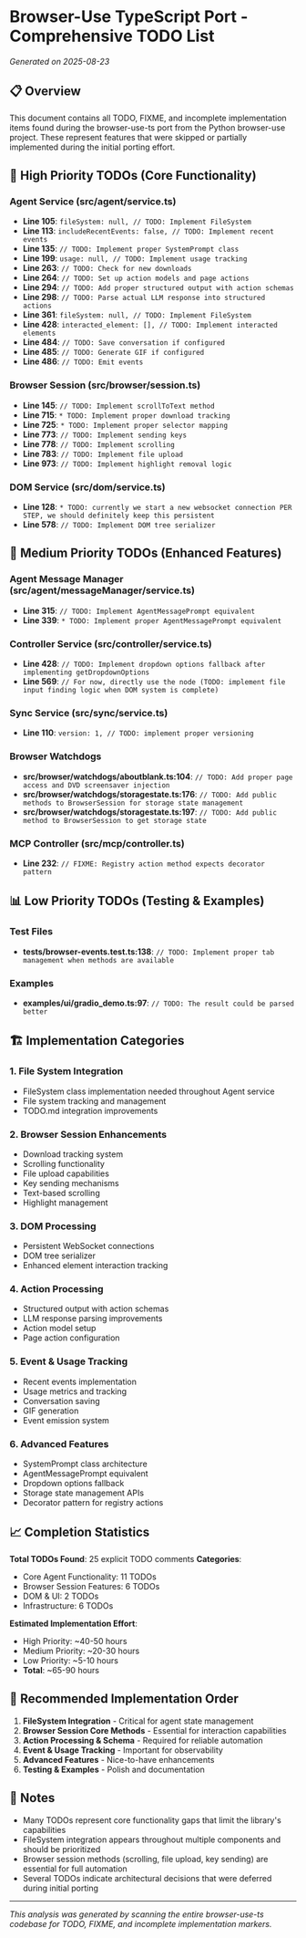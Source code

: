 # Browser-Use TypeScript Port - Comprehensive TODO List
*Generated on 2025-08-23*

## 📋 Overview
This document contains all TODO, FIXME, and incomplete implementation items found during the browser-use-ts port from the Python browser-use project. These represent features that were skipped or partially implemented during the initial porting effort.

## 🎯 High Priority TODOs (Core Functionality)

### Agent Service (src/agent/service.ts)
- **Line 105**: `fileSystem: null, // TODO: Implement FileSystem` 
- **Line 113**: `includeRecentEvents: false, // TODO: Implement recent events`
- **Line 135**: `// TODO: Implement proper SystemPrompt class`
- **Line 199**: `usage: null, // TODO: Implement usage tracking`
- **Line 263**: `// TODO: Check for new downloads`
- **Line 264**: `// TODO: Set up action models and page actions`
- **Line 294**: `// TODO: Add proper structured output with action schemas`
- **Line 298**: `// TODO: Parse actual LLM response into structured actions`
- **Line 361**: `fileSystem: null, // TODO: Implement FileSystem`
- **Line 428**: `interacted_element: [], // TODO: Implement interacted elements`
- **Line 484**: `// TODO: Save conversation if configured`
- **Line 485**: `// TODO: Generate GIF if configured`
- **Line 486**: `// TODO: Emit events`

### Browser Session (src/browser/session.ts)
- **Line 145**: `// TODO: Implement scrollToText method`
- **Line 715**: `* TODO: Implement proper download tracking`
- **Line 725**: `* TODO: Implement proper selector mapping`
- **Line 773**: `// TODO: Implement sending keys`
- **Line 778**: `// TODO: Implement scrolling`
- **Line 783**: `// TODO: Implement file upload`
- **Line 973**: `// TODO: Implement highlight removal logic`

### DOM Service (src/dom/service.ts)
- **Line 128**: `* TODO: currently we start a new websocket connection PER STEP, we should definitely keep this persistent`
- **Line 578**: `// TODO: Implement DOM tree serializer`

## 🔧 Medium Priority TODOs (Enhanced Features)

### Agent Message Manager (src/agent/messageManager/service.ts)
- **Line 315**: `// TODO: Implement AgentMessagePrompt equivalent`
- **Line 339**: `* TODO: Implement proper AgentMessagePrompt equivalent`

### Controller Service (src/controller/service.ts)  
- **Line 428**: `// TODO: Implement dropdown options fallback after implementing getDropdownOptions`
- **Line 569**: `// For now, directly use the node (TODO: implement file input finding logic when DOM system is complete)`

### Sync Service (src/sync/service.ts)
- **Line 110**: `version: 1, // TODO: implement proper versioning`

### Browser Watchdogs
- **src/browser/watchdogs/aboutblank.ts:104**: `// TODO: Add proper page access and DVD screensaver injection`
- **src/browser/watchdogs/storagestate.ts:176**: `// TODO: Add public methods to BrowserSession for storage state management`
- **src/browser/watchdogs/storagestate.ts:197**: `// TODO: Add public method to BrowserSession to get storage state`

### MCP Controller (src/mcp/controller.ts)
- **Line 232**: `// FIXME: Registry action method expects decorator pattern`

## 📊 Low Priority TODOs (Testing & Examples)

### Test Files
- **tests/browser-events.test.ts:138**: `// TODO: Implement proper tab management when methods are available`

### Examples
- **examples/ui/gradio_demo.ts:97**: `// TODO: The result could be parsed better`

## 🏗️ Implementation Categories

### 1. File System Integration
- FileSystem class implementation needed throughout Agent service
- File system tracking and management
- TODO.md integration improvements

### 2. Browser Session Enhancements  
- Download tracking system
- Scrolling functionality 
- File upload capabilities
- Key sending mechanisms
- Text-based scrolling
- Highlight management

### 3. DOM Processing
- Persistent WebSocket connections
- DOM tree serializer
- Enhanced element interaction tracking

### 4. Action Processing
- Structured output with action schemas
- LLM response parsing improvements
- Action model setup
- Page action configuration

### 5. Event & Usage Tracking
- Recent events implementation
- Usage metrics and tracking
- Conversation saving
- GIF generation
- Event emission system

### 6. Advanced Features
- SystemPrompt class architecture
- AgentMessagePrompt equivalent
- Dropdown options fallback
- Storage state management APIs
- Decorator pattern for registry actions

## 📈 Completion Statistics

**Total TODOs Found**: 25 explicit TODO comments
**Categories**:
- Core Agent Functionality: 11 TODOs
- Browser Session Features: 6 TODOs  
- DOM & UI: 2 TODOs
- Infrastructure: 6 TODOs

**Estimated Implementation Effort**:
- High Priority: ~40-50 hours
- Medium Priority: ~20-30 hours  
- Low Priority: ~5-10 hours
- **Total**: ~65-90 hours

## 🎯 Recommended Implementation Order

1. **FileSystem Integration** - Critical for agent state management
2. **Browser Session Core Methods** - Essential for interaction capabilities
3. **Action Processing & Schema** - Required for reliable automation
4. **Event & Usage Tracking** - Important for observability
5. **Advanced Features** - Nice-to-have enhancements
6. **Testing & Examples** - Polish and documentation

## 📝 Notes

- Many TODOs represent core functionality gaps that limit the library's capabilities
- FileSystem integration appears throughout multiple components and should be prioritized
- Browser session methods (scrolling, file upload, key sending) are essential for full automation
- Several TODOs indicate architectural decisions that were deferred during initial porting

---
*This analysis was generated by scanning the entire browser-use-ts codebase for TODO, FIXME, and incomplete implementation markers.*